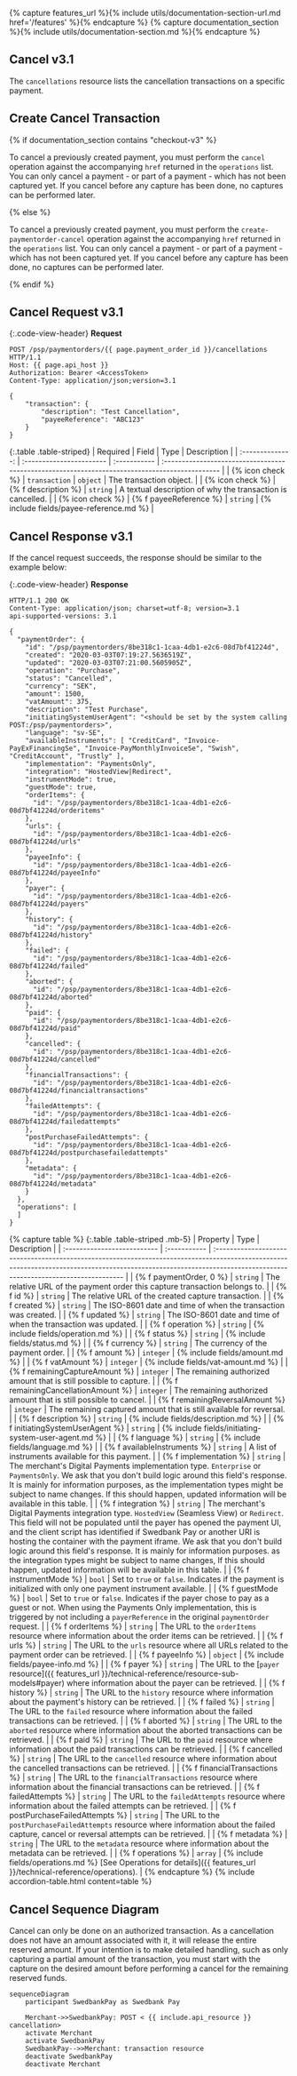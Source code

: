 {% capture features_url %}{% include utils/documentation-section-url.md href='/features' %}{% endcapture %}
{% capture documentation_section %}{% include utils/documentation-section.md %}{% endcapture %}

## Cancel v3.1

The `cancellations` resource lists the cancellation transactions on a
specific payment.

## Create Cancel Transaction

{% if documentation_section contains "checkout-v3" %}

To cancel a previously created payment, you must perform the `cancel` operation
against the accompanying `href` returned in the `operations` list. You can only
cancel a payment - or part of a payment - which has not been captured yet. If
you cancel before any capture has been done, no captures can be performed later.

{% else %}

To cancel a previously created payment, you must perform the
`create-paymentorder-cancel` operation against the accompanying `href` returned
in the `operations` list. You can only cancel a payment - or part of a payment -
which has not been captured yet. If you cancel before any capture has been done,
no captures can be performed later.

{% endif %}

## Cancel Request v3.1

{:.code-view-header}
**Request**

```http
POST /psp/paymentorders/{{ page.payment_order_id }}/cancellations HTTP/1.1
Host: {{ page.api_host }}
Authorization: Bearer <AccessToken>
Content-Type: application/json;version=3.1

{
    "transaction": {
        "description": "Test Cancellation",
        "payeeReference": "ABC123"
    }
}
```

{:.table .table-striped}
|     Required     | Field                    | Type         | Description                                                                                    |
| :--------------: | :----------------------- | :----------- | :--------------------------------------------------------------------------------------------- |
| {% icon check %} | `transaction`            | `object`     | The transaction object.                                                                        |
| {% icon check %} | {% f description %}    | `string`     | A textual description of why the transaction is cancelled.                                     |
| {% icon check %} | {% f payeeReference %} | `string` | {% include fields/payee-reference.md %} |

## Cancel Response v3.1

If the cancel request succeeds, the response should be similar to the
example below:

{:.code-view-header}
**Response**

```http
HTTP/1.1 200 OK
Content-Type: application/json; charset=utf-8; version=3.1
api-supported-versions: 3.1

{
  "paymentOrder": {
    "id": "/psp/paymentorders/8be318c1-1caa-4db1-e2c6-08d7bf41224d",
    "created": "2020-03-03T07:19:27.5636519Z",
    "updated": "2020-03-03T07:21:00.5605905Z",
    "operation": "Purchase",
    "status": "Cancelled",
    "currency": "SEK",
    "amount": 1500,
    "vatAmount": 375,
    "description": "Test Purchase",
    "initiatingSystemUserAgent": "<should be set by the system calling POST:/psp/paymentorders>",
    "language": "sv-SE",
    "availableInstruments": [ "CreditCard", "Invoice-PayExFinancingSe", "Invoice-PayMonthlyInvoiceSe", "Swish", "CreditAccount", "Trustly" ],
    "implementation": "PaymentsOnly",
    "integration": "HostedView|Redirect",
    "instrumentMode": true,
    "guestMode": true,
    "orderItems": {
      "id": "/psp/paymentorders/8be318c1-1caa-4db1-e2c6-08d7bf41224d/orderitems"
    },
    "urls": {
      "id": "/psp/paymentorders/8be318c1-1caa-4db1-e2c6-08d7bf41224d/urls"
    },
    "payeeInfo": {
      "id": "/psp/paymentorders/8be318c1-1caa-4db1-e2c6-08d7bf41224d/payeeInfo"
    },
    "payer": {
      "id": "/psp/paymentorders/8be318c1-1caa-4db1-e2c6-08d7bf41224d/payers"
    },
    "history": {
      "id": "/psp/paymentorders/8be318c1-1caa-4db1-e2c6-08d7bf41224d/history"
    },
    "failed": {
      "id": "/psp/paymentorders/8be318c1-1caa-4db1-e2c6-08d7bf41224d/failed"
    },
    "aborted": {
      "id": "/psp/paymentorders/8be318c1-1caa-4db1-e2c6-08d7bf41224d/aborted"
    },
    "paid": {
      "id": "/psp/paymentorders/8be318c1-1caa-4db1-e2c6-08d7bf41224d/paid"
    },
    "cancelled": {
      "id": "/psp/paymentorders/8be318c1-1caa-4db1-e2c6-08d7bf41224d/cancelled"
    },
    "financialTransactions": {
      "id": "/psp/paymentorders/8be318c1-1caa-4db1-e2c6-08d7bf41224d/financialtransactions"
    },
    "failedAttempts": {
      "id": "/psp/paymentorders/8be318c1-1caa-4db1-e2c6-08d7bf41224d/failedattempts"
    },
    "postPurchaseFailedAttempts": {
      "id": "/psp/paymentorders/8be318c1-1caa-4db1-e2c6-08d7bf41224d/postpurchasefailedattempts"
    },
    "metadata": {
      "id": "/psp/paymentorders/8be318c1-1caa-4db1-e2c6-08d7bf41224d/metadata"
    }
  },
  "operations": [
  ]
}
```

{% capture table %}
{:.table .table-striped .mb-5}
| Property                    | Type         | Description                                                                                                                                                                                                       |
| :-------------------------- | :----------- | :---------------------------------------------------------------------------------------------------------------------------------------------------------------------------------------------------------------- |
| {% f paymentOrder, 0 %}                   | `string`     | The relative URL of the payment order this capture transaction belongs to.                                                                                                                                              |
| {% f id %}                | `string`     | The relative URL of the created capture transaction.                                                                                                                                                              |
| {% f created %}          | `string`     | The ISO-8601 date and time of when the transaction was created.                                                                                                                                                   |
| {% f updated %}          | `string`     | The ISO-8601 date and time of when the transaction was updated.                                                                                                                                                   |
| {% f operation %}            | `string`     | {% include fields/operation.md %}            |
| {% f status %}            | `string`     | {% include fields/status.md %}            |
| {% f currency %}            | `string`     | The currency of the payment order.            |
| {% f amount %}           | `integer`    | {% include fields/amount.md %}                                                                                                                                                                         |
| {% f vatAmount %}        | `integer`    | {% include fields/vat-amount.md %}                                                                                                                                                                      |
| {% f remainingCaptureAmount %}      | `integer`    | The remaining authorized amount that is still possible to capture.                                                                                                                                                                             |
| {% f remainingCancellationAmount %}      | `integer`    | The remaining authorized amount that is still possible to cancel.                                                                                                                                                                             |
| {% f remainingReversalAmount %}      | `integer`    | The remaining captured amount that is still available for reversal.                                                                                                                                                                             |
| {% f description %}      | `string`     | {% include fields/description.md %}                                                                                                                                   |
| {% f initiatingSystemUserAgent %}      | `string`     | {% include fields/initiating-system-user-agent.md %}                                                                                                                                                          |
| {% f language %}       | `string`     | {% include fields/language.md %}                                                                                                                                                  |
| {% f availableInstruments %}       | `string`     | A list of instruments available for this payment.                                                                                                                                                   |
| {% f implementation %}       | `string`     | The merchant's Digital Payments implementation type. `Enterprise` or `PaymentsOnly`. We ask that you don't build logic around this field's response. It is mainly for information purposes, as the implementation types might be subject to name changes. If this should happen, updated information will be available in this table.                                                                                                   |
| {% f integration %}       | `string`     | The merchant's Digital Payments integration type. `HostedView` (Seamless View) or `Redirect`. This field will not be populated until the payer has opened the payment UI, and the client script has identified if Swedbank Pay or another URI is hosting the container with the payment iframe. We ask that you don't build logic around this field's response. It is mainly for information purposes. as the integration types might be subject to name changes, If this should happen, updated information will be available in this table.                           |
| {% f instrumentMode %}       | `bool`     | Set to `true` or `false`. Indicates if the payment is initialized with only one payment instrument available.                                                                                    |
| {% f guestMode %}       | `bool`     | Set to `true` or `false`. Indicates if the payer chose to pay as a guest or not. When using the Payments Only implementation, this is triggered by not including a `payerReference` in the original `paymentOrder` request.                                                                                                                                                |
| {% f orderItems %}     | `string`     | The URL to the `orderItems` resource where information about the order items can be retrieved.                                                                                                                            |
| {% f urls %}           | `string`     | The URL to the `urls` resource where all URLs related to the payment order can be retrieved.                                                                                                                              |
| {% f payeeInfo %}      | `object`     | {% include fields/payee-info.md %}                                                                                                          |
| {% f payer %}         | `string`     | The URL to the [`payer` resource]({{ features_url }}/technical-reference/resource-sub-models#payer) where information about the payer can be retrieved.                                                                                                                 |
| {% f history %}     | `string`     | The URL to the `history` resource where information about the payment's history can be retrieved.                                                                                                                            |
| {% f failed %}     | `string`     | The URL to the `failed` resource where information about the failed transactions can be retrieved.                                                                                                                            |
| {% f aborted %}     | `string`     | The URL to the `aborted` resource where information about the aborted transactions can be retrieved.                                                                                                                            |
| {% f paid %}     | `string`     | The URL to the `paid` resource where information about the paid transactions can be retrieved.                                                                                                                            |
| {% f cancelled %}     | `string`     | The URL to the `cancelled` resource where information about the cancelled transactions can be retrieved.                                                                                                                            |
| {% f financialTransactions %}     | `string`     | The URL to the `financialTransactions` resource where information about the financial transactions can be retrieved.                                                                                                                            |
| {% f failedAttempts %}     | `string`     | The URL to the `failedAttempts` resource where information about the failed attempts can be retrieved.                                                                                                                            |
| {% f postPurchaseFailedAttempts %}     | `string`     | The URL to the `postPurchaseFailedAttempts` resource where information about the failed capture, cancel or reversal attempts can be retrieved.                                                                                                                            |
| {% f metadata %}     | `string`     | The URL to the `metadata` resource where information about the metadata can be retrieved.                                                                                                                            |
| {% f operations %}     | `array`      | {% include fields/operations.md %} [See Operations for details]({{ features_url }}/technical-reference/operations).                                                                                              |
{% endcapture %}
{% include accordion-table.html content=table %}

## Cancel Sequence Diagram

Cancel can only be done on an authorized transaction. As a cancellation does not
have an amount associated with it, it will release the entire reserved amount.
If your intention is to make detailed handling, such as only capturing a partial
amount of the transaction, you must start with the capture on the desired amount
before performing a cancel for the remaining reserved funds.

```mermaid
sequenceDiagram
    participant SwedbankPay as Swedbank Pay

    Merchant->>SwedbankPay: POST < {{ include.api_resource }} cancellation>
    activate Merchant
    activate SwedbankPay
    SwedbankPay-->>Merchant: transaction resource
    deactivate SwedbankPay
    deactivate Merchant
```
